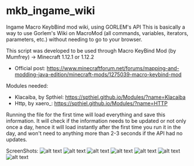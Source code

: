 # mkb_ingame_wiki
Ingame Macro KeybBind mod wiki, using GORLEM's API
This is basically a way to use Gorlem's Wiki on MacroMod (all commands, variables, iterators, parameters, etc.) without needing to go to your browser.

This script was developed to be used through Macro KeyBind Mod (by Mumfrey) → Minecraft 1.12.1 or 1.12.2
* Official post: https://www.minecraftforum.net/forums/mapping-and-modding-java-edition/minecraft-mods/1275039-macro-keybind-mod

Modules needed:
* Klacaiba, by Spthiel: https://spthiel.github.io/Modules/?name=Klacaiba
* Http, by xaero_: https://spthiel.github.io/Modules/?name=HTTP

Running the file for the first time will load everything and save this information. It will check if the information needs to be updated or not only once a day, hence it will load instantly after the first time you run it in the day, and won't need to anything more than 2-3 seconds if the API had no updates.

ScreenShots:
![alt text](https://i.imgur.com/V3sMkUA.png)
![alt text](https://i.imgur.com/yaMhTXw.png)
![alt text](https://i.imgur.com/93f9HBh.png)
![alt text](https://i.imgur.com/tFMxW72.png)
![alt text](https://i.imgur.com/89T6aNg.png)
![alt text](https://i.imgur.com/kZtBcu4.png)
![alt text](https://i.imgur.com/086yUEu.png)
